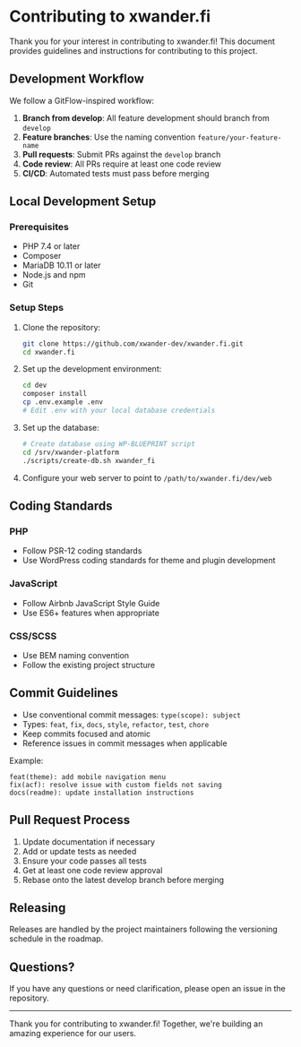 # Contributing to xwander.fi

Thank you for your interest in contributing to xwander.fi! This document provides guidelines and instructions for contributing to this project.

## Development Workflow

We follow a GitFlow-inspired workflow:

1. **Branch from develop**: All feature development should branch from `develop`
2. **Feature branches**: Use the naming convention `feature/your-feature-name`
3. **Pull requests**: Submit PRs against the `develop` branch
4. **Code review**: All PRs require at least one code review
5. **CI/CD**: Automated tests must pass before merging

## Local Development Setup

### Prerequisites

- PHP 7.4 or later
- Composer
- MariaDB 10.11 or later
- Node.js and npm
- Git

### Setup Steps

1. Clone the repository:
   ```bash
   git clone https://github.com/xwander-dev/xwander.fi.git
   cd xwander.fi
   ```

2. Set up the development environment:
   ```bash
   cd dev
   composer install
   cp .env.example .env
   # Edit .env with your local database credentials
   ```

3. Set up the database:
   ```bash
   # Create database using WP-BLUEPRINT script
   cd /srv/xwander-platform
   ./scripts/create-db.sh xwander_fi
   ```

4. Configure your web server to point to `/path/to/xwander.fi/dev/web`

## Coding Standards

### PHP

- Follow PSR-12 coding standards
- Use WordPress coding standards for theme and plugin development

### JavaScript

- Follow Airbnb JavaScript Style Guide
- Use ES6+ features when appropriate

### CSS/SCSS

- Use BEM naming convention
- Follow the existing project structure

## Commit Guidelines

- Use conventional commit messages: `type(scope): subject`
- Types: `feat`, `fix`, `docs`, `style`, `refactor`, `test`, `chore`
- Keep commits focused and atomic
- Reference issues in commit messages when applicable

Example:
```
feat(theme): add mobile navigation menu
fix(acf): resolve issue with custom fields not saving
docs(readme): update installation instructions
```

## Pull Request Process

1. Update documentation if necessary
2. Add or update tests as needed
3. Ensure your code passes all tests
4. Get at least one code review approval
5. Rebase onto the latest develop branch before merging

## Releasing

Releases are handled by the project maintainers following the versioning schedule in the roadmap.

## Questions?

If you have any questions or need clarification, please open an issue in the repository.

---

Thank you for contributing to xwander.fi! Together, we're building an amazing experience for our users.